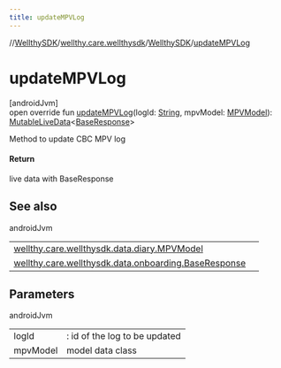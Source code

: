 ```yaml
---
title: updateMPVLog
---
```

//[WellthySDK](../../../index.html)/[wellthy.care.wellthysdk](../index.html)/[WellthySDK](index.html)/[updateMPVLog](update-m-p-v-log.html)



# updateMPVLog



[androidJvm]\
open override fun [updateMPVLog](update-m-p-v-log.html)(logId: [String](https://kotlinlang.org/api/latest/jvm/stdlib/kotlin/-string/index.html), mpvModel: [MPVModel](../../wellthy.care.wellthysdk.data.diary/-m-p-v-model/index.html)): [MutableLiveData](https://developer.android.com/reference/kotlin/androidx/lifecycle/MutableLiveData.html)&lt;[BaseResponse](../../wellthy.care.wellthysdk.data.onboarding/-base-response/index.html)&gt;



Method to update CBC MPV log



#### Return



live data with BaseResponse



## See also


androidJvm

| | |
|---|---|
| [wellthy.care.wellthysdk.data.diary.MPVModel](../../wellthy.care.wellthysdk.data.diary/-m-p-v-model/index.html) |  |
| [wellthy.care.wellthysdk.data.onboarding.BaseResponse](../../wellthy.care.wellthysdk.data.onboarding/-base-response/index.html) |  |



## Parameters


androidJvm

| | |
|---|---|
| logId | : id of the log to be updated |
| mpvModel | model data class |




